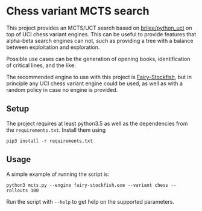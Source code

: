 # Chess variant MCTS search

This project provides an MCTS/UCT search based on [brilee/python_uct](https://github.com/brilee/python_uct) on top of UCI chess variant engines. This can be useful to provide features that alpha-beta search engines can not, such as providing a tree with a balance between exploitation and exploration.

Possible use cases can be the generation of opening books, identification of critical lines, and the like.

The recommended engine to use with this project is [Fairy-Stockfish](https://github.com/ianfab/Fairy-Stockfish), but in principle any UCI chess variant engine could be used, as well as with a random policy in case no engine is provided.

## Setup
The project requires at least python3.5 as well as the dependencies from the `requirements.txt`. Install them using
```
pip3 install -r requirements.txt
```

## Usage
A simple example of running the script is:
```
python3 mcts.py --engine fairy-stockfish.exe --variant chess --rollouts 100
```
Run the script with `--help` to get help on the supported parameters.
